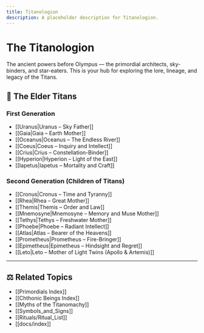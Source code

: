 ```yaml
---
title: Titanologion
description: A placeholder description for Titanologion.
---
```


# The Titanologion

The ancient powers before Olympus — the primordial architects, sky-binders, and star-eaters. This is your hub for exploring the lore, lineage, and legacy of the Titans.

## 🌌 The Elder Titans

### First Generation
- [[Uranus|Uranus – Sky Father]]
- [[Gaia|Gaia – Earth Mother]]
- [[Oceanus|Oceanus – The Endless River]]
- [[Coeus|Coeus – Inquiry and Intellect]]
- [[Crius|Crius – Constellation-Binder]]
- [[Hyperion|Hyperion – Light of the East]]
- [[Iapetus|Iapetus – Mortality and Craft]]

### Second Generation (Children of Titans)
- [[Cronus|Cronus – Time and Tyranny]]
- [[Rhea|Rhea – Great Mother]]
- [[Themis|Themis – Order and Law]]
- [[Mnemosyne|Mnemosyne – Memory and Muse Mother]]
- [[Tethys|Tethys – Freshwater Mother]]
- [[Phoebe|Phoebe – Radiant Intellect]]
- [[Atlas|Atlas – Bearer of the Heavens]]
- [[Prometheus|Prometheus – Fire-Bringer]]
- [[Epimetheus|Epimetheus – Hindsight and Regret]]
- [[Leto|Leto – Mother of Light Twins (Apollo & Artemis)]]

---

## ⚖️ Related Topics

- [[Primordials Index]]
- [[Chthonic Beings Index]]
- [[Myths of the Titanomachy]]
- [[Symbols_and_Signs]]
- [[Rituals/Ritual_List]]
- [[docs/index]]
